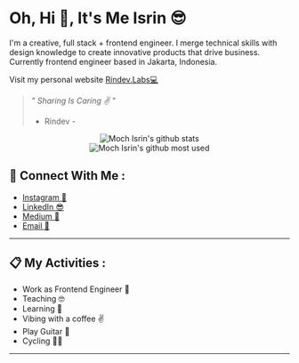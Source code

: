 # Oh, Hi 👋, It's Me Isrin 😎
<p>
    I'm a creative, full stack + frontend engineer. I merge technical skills with design knowledge to create innovative products that drive business. Currently frontend engineer based in Jakarta, Indonesia.
</p>

<p>Visit my personal website <a href="https://rindev-labs.vercel.app/" target="_blank">Rindev.Labs💻</a></p>

> <i>" Sharing Is Caring ✌ "</i>
> - Rindev -

<div align="center">
   <img src="https://github-readme-stats.vercel.app/api?username=MochIsrin068&show_icons=true&theme=radical" alt="Moch Isrin's github stats"/>
</div>

<div align="center">
   <img src="https://github-readme-stats.vercel.app/api/top-langs/?username=MochIsrin068&show_icons=true&theme=radical&layout=compact" alt="Moch Isrin's github most used"/>
</div>

## 💖 Connect With Me :

- <a href="https://www.instagram.com/is.rin98" target="_blank">Instagram 📸</a>
- <a href="https://www.linkedin.com/in/rindev" target="_blank">LinkedIn 😎</a>
- <a href="https://medium.com/@isrin068" target="_blank">Medium 📝</a>
- <a href="mailto:isrin068@gmail.com">Email 📣</a>

<hr/>

## 📋 My Activities :

- Work as Frontend Engineer 💪
- Teaching 🤓
- Learning 🙌
- Vibing with a coffee ✌️
- Play Guitar 🎸
- Cycling 🚴🏻

<hr/>
